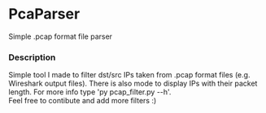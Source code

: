 # PcaParser
Simple .pcap format file parser

### Description  
Simple tool I made to filter dst/src IPs taken from .pcap format files (e.g. Wireshark output files).
There is also mode to display IPs with their packet length. For more info type 'py pcap_filter.py --h'.  
Feel free to contibute and add more filters :)
